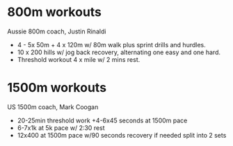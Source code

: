 # 800m workouts

Aussie 800m coach, Justin Rinaldi

- 4 - 5x 50m + 4 x 120m w/ 80m walk plus sprint drills and hurdles.
- 10 x 200 hills w/ jog back recovery, alternating one easy and one hard.
- Threshold workout 4 x mile w/ 2 mins rest.

# 1500m workouts

US 1500m coach, Mark Coogan

- 20-25min threshold work +4-6x45 seconds at 1500m pace
- 6-7x1k at 5k pace w/ 2:30 rest
- 12x400 at 1500m pace w/90 seconds recovery if needed split into 2 sets